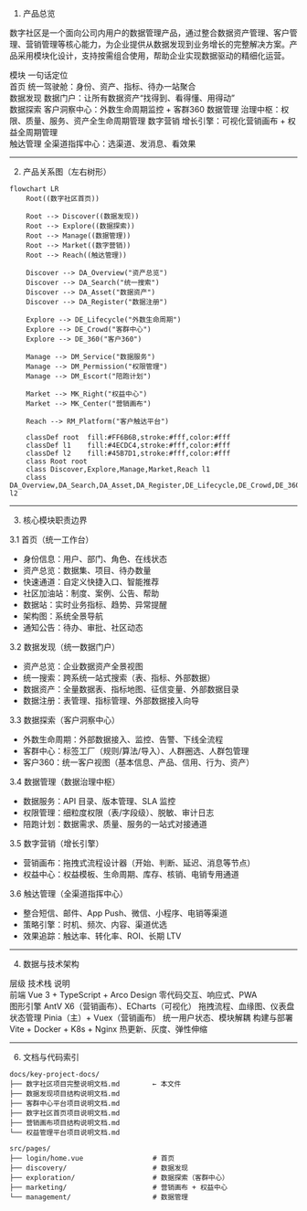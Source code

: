 
1. 产品总览

数字社区是一个面向公司内用户的数据管理产品，通过整合数据资产管理、客户管理、营销管理等核心能力，为企业提供从数据发现到业务增长的完整解决方案。产品采用模块化设计，支持按需组合使用，帮助企业实现数据驱动的精细化运营。

模块	一句话定位	
首页	统一驾驶舱：身份、资产、指标、待办一站聚合	
数据发现	数据门户：让所有数据资产“找得到、看得懂、用得动”	
数据探索	客户洞察中心：外数生命周期监控 + 客群360	
数据管理	治理中枢：权限、质量、服务、资产全生命周期管理	
数字营销	增长引擎：可视化营销画布 + 权益全周期管理	
触达管理	全渠道指挥中心：选渠道、发消息、看效果	

---

2. 产品关系图（左右树形）

```mermaid
flowchart LR
    Root((数字社区首页))

    Root --> Discover((数据发现))
    Root --> Explore((数据探索))
    Root --> Manage((数据管理))
    Root --> Market((数字营销))
    Root --> Reach((触达管理))

    Discover --> DA_Overview("资产总览")
    Discover --> DA_Search("统一搜索")
    Discover --> DA_Asset("数据资产")
    Discover --> DA_Register("数据注册")

    Explore --> DE_Lifecycle("外数生命周期")
    Explore --> DE_Crowd("客群中心")
    Explore --> DE_360("客户360")

    Manage --> DM_Service("数据服务")
    Manage --> DM_Permission("权限管理")
    Manage --> DM_Escort("陪跑计划")

    Market --> MK_Right("权益中心")
    Market --> MK_Center("营销画布")

    Reach --> RM_Platform("客户触达平台")

    classDef root  fill:#FF6B6B,stroke:#fff,color:#fff
    classDef l1    fill:#4ECDC4,stroke:#fff,color:#fff
    classDef l2    fill:#45B7D1,stroke:#fff,color:#fff
    class Root root
    class Discover,Explore,Manage,Market,Reach l1
    class DA_Overview,DA_Search,DA_Asset,DA_Register,DE_Lifecycle,DE_Crowd,DE_360,DM_Service,DM_Permission,DM_Escort,MK_Right,MK_Center,RM_Platform l2
```

---

3. 核心模块职责边界

3.1 首页（统一工作台）
- 身份信息：用户、部门、角色、在线状态  
- 资产总览：数据集、项目、待办数量  
- 快速通道：自定义快捷入口、智能推荐  
- 社区加油站：制度、案例、公告、帮助  
- 数据站：实时业务指标、趋势、异常提醒  
- 架构图：系统全景导航  
- 通知公告：待办、审批、社区动态  

3.2 数据发现（统一数据门户）
- 资产总览：企业数据资产全景视图  
- 统一搜索：跨系统一站式搜索（表、指标、外部数据）  
- 数据资产：全量数据表、指标地图、征信变量、外部数据目录  
- 数据注册：表管理、指标管理、外部数据接入向导  

3.3 数据探索（客户洞察中心）
- 外数生命周期：外部数据接入、监控、告警、下线全流程  
- 客群中心：标签工厂（规则/算法/导入）、人群圈选、人群包管理  
- 客户360：统一客户视图（基本信息、产品、信用、行为、资产）  

3.4 数据管理（数据治理中枢）
- 数据服务：API 目录、版本管理、SLA 监控  
- 权限管理：细粒度权限（表/字段级）、脱敏、审计日志  
- 陪跑计划：数据需求、质量、服务的一站式对接通道  

3.5 数字营销（增长引擎）
- 营销画布：拖拽式流程设计器（开始、判断、延迟、消息等节点）  
- 权益中心：权益模板、生命周期、库存、核销、电销专用通道  

3.6 触达管理（全渠道指挥中心）
- 整合短信、邮件、App Push、微信、小程序、电销等渠道  
- 策略引擎：时机、频次、内容、渠道优选  
- 效果追踪：触达率、转化率、ROI、长期 LTV  

---

4. 数据与技术架构

层级	技术栈	说明	
前端	Vue 3 + TypeScript + Arco Design	零代码交互、响应式、PWA	
图形引擎	AntV X6（营销画布）、ECharts（可视化）	拖拽流程、血缘图、仪表盘	
状态管理	Pinia（主）+ Vuex（营销画布）	统一用户状态、模块解耦	
构建与部署	Vite + Docker + K8s + Nginx	热更新、灰度、弹性伸缩	

---

6. 文档与代码索引

```
docs/key-project-docs/
├── 数字社区项目完整说明文档.md        ← 本文件
├── 数据发现项目结构说明文档.md
├── 客群中心平台项目说明文档.md
├── 数字社区首页项目说明文档.md
├── 营销画布项目结构说明文档.md
└── 权益管理平台项目说明文档.md

src/pages/
├── login/home.vue                 # 首页
├── discovery/                     # 数据发现
├── exploration/                   # 数据探索（客群中心）
├── marketing/                     # 营销画布 + 权益中心
└── management/                    # 数据管理
```